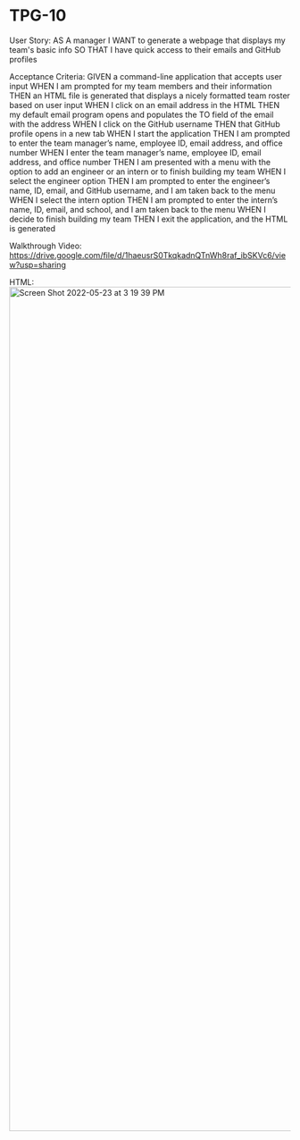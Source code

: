 # TPG-10
User Story:
AS A manager
I WANT to generate a webpage that displays my team's basic info
SO THAT I have quick access to their emails and GitHub profiles

Acceptance Criteria:
GIVEN a command-line application that accepts user input
WHEN I am prompted for my team members and their information
THEN an HTML file is generated that displays a nicely formatted team roster based on user input
WHEN I click on an email address in the HTML
THEN my default email program opens and populates the TO field of the email with the address
WHEN I click on the GitHub username
THEN that GitHub profile opens in a new tab
WHEN I start the application
THEN I am prompted to enter the team manager’s name, employee ID, email address, and office number
WHEN I enter the team manager’s name, employee ID, email address, and office number
THEN I am presented with a menu with the option to add an engineer or an intern or to finish building my team
WHEN I select the engineer option
THEN I am prompted to enter the engineer’s name, ID, email, and GitHub username, and I am taken back to the menu
WHEN I select the intern option
THEN I am prompted to enter the intern’s name, ID, email, and school, and I am taken back to the menu
WHEN I decide to finish building my team
THEN I exit the application, and the HTML is generated

Walkthrough Video:
https://drive.google.com/file/d/1haeusrS0TkqkadnQTnWh8raf_ibSKVc6/view?usp=sharing

HTML:
<img width="1512" alt="Screen Shot 2022-05-23 at 3 19 39 PM" src="https://user-images.githubusercontent.com/95260935/169891177-ba81ca21-b2be-4c5c-b40a-9b214a576029.png">
